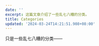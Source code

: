 ```yaml
---
date: ''
excerpt: 这篇文章介绍了一些乱七八糟的分类。
title: Categories
updated: '2024-03-24T14:21:51.908+08:00'
---
```

只是一些乱七八糟的分类——
